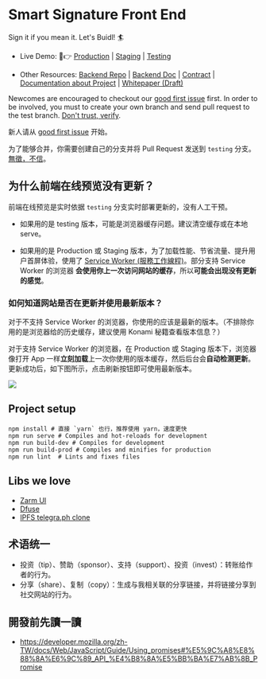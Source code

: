 # Smart Signature Front End
Sign it if you mean it. Let's Buidl! 🏄

- Live Demo: 🙋👉 [Production](https://smartsignature.io/) | [Staging](https://staging.smartsignature.io) | [Testing](https://testing.smartsignature.io)

- Other Resources: [Backend Repo](https://github.com/smart-signature/smart-signature-backend) | [Backend Doc](https://github.com/smart-signature/smart-signature-backend/blob/master/doc.md) | [Contract](https://github.com/smart-signature/smart-signature-EOS-contract) | [Documentation about Project](https://shimo.im/docs/UOYT3DqklCYBbzny) | [Whitepaper (Draft)](https://hackmd.io/Q3KNkxjgSwKRJ5cfBL2I4g)

Newcomes are encouraged to checkout our [good first issue](https://github.com/smart-signature/smart-signature-future/issues?q=is%3Aopen+is%3Aissue+label%3A%22good+first+issue%22) first. In order to be involved, you must to create your own branch and send pull request to the test branch. [Don't trust, verify](https://www.reddit.com/r/Bitcoin/comments/5ezw5o/dont_trust_verify/). 

新人请从 [good first issue](https://github.com/smart-signature/smart-signature-future/issues?q=is%3Aopen+is%3Aissue+label%3A%22good+first+issue%22) 开始。

为了能够合并，你需要创建自己的分支并将 Pull Request 发送到 `testing` 分支。[無徵，不信](https://zh.wikisource.org/zh/%E7%A6%AE%E8%A8%98/%E4%B8%AD%E5%BA%B8)。


## 为什么前端在线预览没有更新？

前端在线预览是实时依据 `testing` 分支实时部署更新的，没有人工干预。

* 如果用的是 testing 版本，可能是浏览器缓存问题。建议清空缓存或在本地 serve。

* 如果用的是 Production 或 Staging 版本，为了加载性能、节省流量、提升用户首屏体验，使用了 [Service Worker (服務工作線程)](https://developers.google.cn/web/fundamentals/primers/service-workers/?hl=zh-tw)。部分支持 Service Worker 的浏览器 **会使用你上一次访问网站的缓存**，所以**可能会出现没有更新的感觉**。

### 如何知道网站是否在更新并使用最新版本？
对于不支持 Service Worker 的浏览器，你使用的应该是最新的版本。（不排除你用的是浏览器给的历史缓存，建议使用 Konami 秘籍查看版本信息？）

对于支持 Service Worker 的浏览器，在 Production 或 Staging 版本下，浏览器像打开 App 一样**立刻加载**上一次你使用的版本缓存，然后后台会**自动检测更新**。更新成功后，如下图所示，点击刷新按钮即可使用最新版本。

![](https://ws3.sinaimg.cn/large/006tKfTcgy1g1d2zjjptqj30gk0hyt96.jpg)


## Project setup
```
npm install # 直接 `yarn` 也行，推荐使用 yarn，速度更快
npm run serve # Compiles and hot-reloads for development
npm run build-dev # Compiles for development
npm run build-prod # Compiles and minifies for production
npm run lint  # Lints and fixes files
```

## Libs we love
- [Zarm UI](https://zhongantecheng.github.io/zarm-vue/#/documents/quick-start)
- [Dfuse](https://www.dfuse.io/en)
- [IPFS telegra.ph clone](https://github.com/alexstep/ipfs-telegra.ph)


## 术语统一
- 投资（tip）、赞助（sponsor）、支持（support）、投资（invest）：转账给作者的行为。
- 分享（share）、复制（copy）：生成与我相关联的分享链接，并将链接分享到社交网站的行为。

## 開發前先讀一讀
- https://developer.mozilla.org/zh-TW/docs/Web/JavaScript/Guide/Using_promises#%E5%9C%A8%E8%88%8A%E6%9C%89_API_%E4%B8%8A%E5%BB%BA%E7%AB%8B_Promise